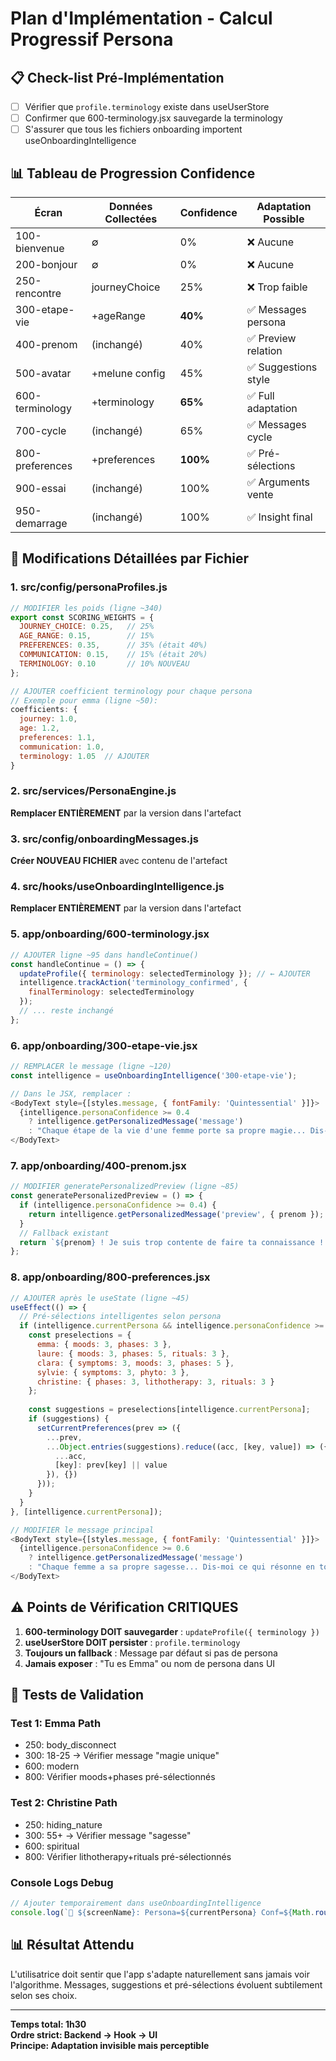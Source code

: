 # Plan d'Implémentation - Calcul Progressif Persona

## 📋 Check-list Pré-Implémentation

- [ ] Vérifier que `profile.terminology` existe dans useUserStore
- [ ] Confirmer que 600-terminology.jsx sauvegarde la terminology
- [ ] S'assurer que tous les fichiers onboarding importent useOnboardingIntelligence

## 📊 Tableau de Progression Confidence

| Écran | Données Collectées | Confidence | Adaptation Possible |
|-------|-------------------|------------|-------------------|
| 100-bienvenue | ∅ | 0% | ❌ Aucune |
| 200-bonjour | ∅ | 0% | ❌ Aucune |
| 250-rencontre | journeyChoice | 25% | ❌ Trop faible |
| 300-etape-vie | +ageRange | **40%** | ✅ Messages persona |
| 400-prenom | (inchangé) | 40% | ✅ Preview relation |
| 500-avatar | +melune config | 45% | ✅ Suggestions style |
| 600-terminology | +terminology | **65%** | ✅ Full adaptation |
| 700-cycle | (inchangé) | 65% | ✅ Messages cycle |
| 800-preferences | +preferences | **100%** | ✅ Pré-sélections |
| 900-essai | (inchangé) | 100% | ✅ Arguments vente |
| 950-demarrage | (inchangé) | 100% | ✅ Insight final |

## 🔧 Modifications Détaillées par Fichier

### 1. src/config/personaProfiles.js
```javascript
// MODIFIER les poids (ligne ~340)
export const SCORING_WEIGHTS = {
  JOURNEY_CHOICE: 0.25,   // 25%
  AGE_RANGE: 0.15,        // 15%
  PREFERENCES: 0.35,      // 35% (était 40%)
  COMMUNICATION: 0.15,    // 15% (était 20%)
  TERMINOLOGY: 0.10       // 10% NOUVEAU
};

// AJOUTER coefficient terminology pour chaque persona
// Exemple pour emma (ligne ~50):
coefficients: {
  journey: 1.0, 
  age: 1.2, 
  preferences: 1.1, 
  communication: 1.0,
  terminology: 1.05  // AJOUTER
}
```

### 2. src/services/PersonaEngine.js
**Remplacer ENTIÈREMENT** par la version dans l'artefact

### 3. src/config/onboardingMessages.js
**Créer NOUVEAU FICHIER** avec contenu de l'artefact

### 4. src/hooks/useOnboardingIntelligence.js
**Remplacer ENTIÈREMENT** par la version dans l'artefact

### 5. app/onboarding/600-terminology.jsx
```javascript
// AJOUTER ligne ~95 dans handleContinue()
const handleContinue = () => {
  updateProfile({ terminology: selectedTerminology }); // ← AJOUTER
  intelligence.trackAction('terminology_confirmed', {
    finalTerminology: selectedTerminology
  });
  // ... reste inchangé
};
```

### 6. app/onboarding/300-etape-vie.jsx
```javascript
// REMPLACER le message (ligne ~120)
const intelligence = useOnboardingIntelligence('300-etape-vie');

// Dans le JSX, remplacer :
<BodyText style={[styles.message, { fontFamily: 'Quintessential' }]}>
  {intelligence.personaConfidence >= 0.4 
    ? intelligence.getPersonalizedMessage('message')
    : "Chaque étape de la vie d'une femme porte sa propre magie... Dis-moi où tu en es de ton voyage"}
</BodyText>
```

### 7. app/onboarding/400-prenom.jsx
```javascript
// MODIFIER generatePersonalizedPreview (ligne ~85)
const generatePersonalizedPreview = () => {
  if (intelligence.personaConfidence >= 0.4) {
    return intelligence.getPersonalizedMessage('preview', { prenom });
  }
  // Fallback existant
  return `${prenom} ! Je suis trop contente de faire ta connaissance ! 💖`;
};
```

### 8. app/onboarding/800-preferences.jsx
```javascript
// AJOUTER après le useState (ligne ~45)
useEffect(() => {
  // Pré-sélections intelligentes selon persona
  if (intelligence.currentPersona && intelligence.personaConfidence >= 0.6) {
    const preselections = {
      emma: { moods: 3, phases: 3 },
      laure: { moods: 3, phases: 5, rituals: 3 },
      clara: { symptoms: 3, moods: 3, phases: 5 },
      sylvie: { symptoms: 3, phyto: 3 },
      christine: { phases: 3, lithotherapy: 3, rituals: 3 }
    };
    
    const suggestions = preselections[intelligence.currentPersona];
    if (suggestions) {
      setCurrentPreferences(prev => ({
        ...prev,
        ...Object.entries(suggestions).reduce((acc, [key, value]) => ({
          ...acc,
          [key]: prev[key] || value
        }), {})
      }));
    }
  }
}, [intelligence.currentPersona]);

// MODIFIER le message principal
<BodyText style={[styles.message, { fontFamily: 'Quintessential' }]}>
  {intelligence.personaConfidence >= 0.6
    ? intelligence.getPersonalizedMessage('message')
    : "Chaque femme a sa propre sagesse... Dis-moi ce qui résonne en toi"}
</BodyText>
```

## ⚠️ Points de Vérification CRITIQUES

1. **600-terminology DOIT sauvegarder** : `updateProfile({ terminology })`
2. **useUserStore DOIT persister** : `profile.terminology`
3. **Toujours un fallback** : Message par défaut si pas de persona
4. **Jamais exposer** : "Tu es Emma" ou nom de persona dans UI

## 🧪 Tests de Validation

### Test 1: Emma Path
- 250: body_disconnect
- 300: 18-25 → Vérifier message "magie unique"
- 600: modern
- 800: Vérifier moods+phases pré-sélectionnés

### Test 2: Christine Path  
- 250: hiding_nature
- 300: 55+ → Vérifier message "sagesse"
- 600: spiritual
- 800: Vérifier lithotherapy+rituals pré-sélectionnés

### Console Logs Debug
```javascript
// Ajouter temporairement dans useOnboardingIntelligence
console.log(`🎯 ${screenName}: Persona=${currentPersona} Conf=${Math.round(personaConfidence*100)}%`);
```

## 📊 Résultat Attendu

L'utilisatrice doit sentir que l'app s'adapte naturellement sans jamais voir l'algorithme. Messages, suggestions et pré-sélections évoluent subtilement selon ses choix.

---

**Temps total: 1h30**  
**Ordre strict: Backend → Hook → UI**  
**Principe: Adaptation invisible mais perceptible**